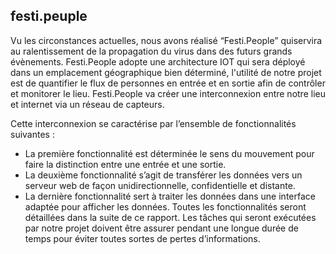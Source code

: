 ## festi.peuple

Vu les circonstances actuelles, nous avons réalisé “Festi.People” quiservira au ralentissement
de la propagation du virus dans des futurs grands évènements.
Festi.People adopte une architecture IOT qui sera déployé dans un emplacement
géographique bien déterminé, l'utilité de notre projet est de quantifier le flux de personnes
en entrée et en sortie afin de contrôler et monitorer le lieu.
Festi.People va créer une interconnexion entre notre lieu et internet via un réseau de
capteurs.

Cette interconnexion se caractérise par l’ensemble de fonctionnalités suivantes :
* La première fonctionnalité est déterminée le sens du mouvement pour faire la
distinction entre une entrée et une sortie.
* La deuxième fonctionnalité s’agit de transférer les données vers un serveur web de
façon unidirectionnelle, confidentielle et distante.
* La dernière fonctionnalité sert à traiter les données dans une interface adaptée pour
afficher les données.
Toutes les fonctionnalités seront détaillées dans la suite de ce rapport. Les tâches qui seront
exécutées par notre projet doivent être assurer pendant une longue durée de temps pour
éviter toutes sortes de pertes d’informations.
